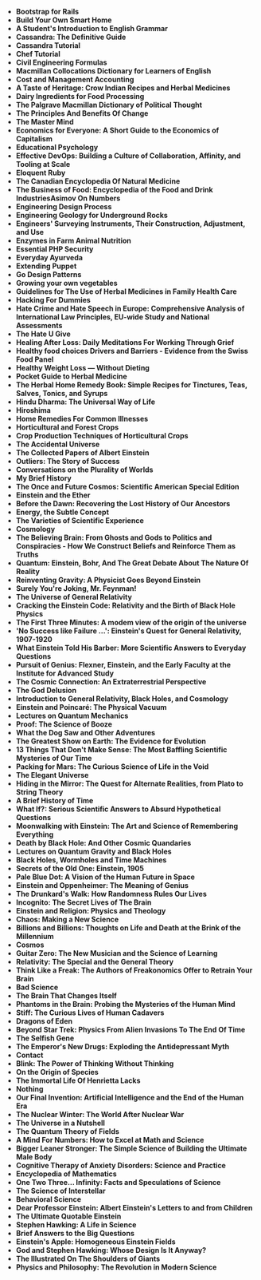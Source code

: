 <ul>

                             

 <li><b><a target="_blank" href="img/sci(1).pdf" style="text-decoration:none;">Bootstrap for Rails</a></b></li>

 <li><b><a target="_blank" href="img/sci(2).pdf" style="text-decoration:none;">Build Your Own Smart Home</a></b></li>

<li><b><a target="_blank" href="img/sci(3).pdf" style="text-decoration:none;">A Student's Introduction to English Grammar</a></b></li>
 <li><b><a target="_blank" href="img/sci(4).pdf" style="text-decoration:none;">Cassandra: The Definitive Guide</a></b></li>                              
<li><b><a target="_blank" href="img/sci(5).pdf" style="text-decoration:none;">Cassandra Tutorial</a></b></li>
<li><b><a target="_blank" href="img/sci(6).pdf" style="text-decoration:none;">Chef Tutorial</a></b></li>
 <li><b><a target="_blank" href="img/sci(7).pdf" style="text-decoration:none;">Civil Engineering Formulas</a></b></li>

 <li><b><a target="_blank" href="img/sci(8).pdf" style="text-decoration:none;"> Macmillan Collocations Dictionary for Learners of English </a></b></li>
   <li><b><a target="_blank" href="img/sci(9).pdf" style="text-decoration:none;">Cost and Management Accounting</a></b></li>                             
 <li><b><a target="_blank" href="img/sci(10).pdf" style="text-decoration:none;">A Taste of Heritage: Crow Indian Recipes and Herbal Medicines </a></b></li>                              
<li><b><a target="_blank" href="img/sci(11).pdf" style="text-decoration:none;">Dairy Ingredients for Food Processing</a></b></li>
<li><b><a target="_blank" href="img/sci(12).pdf" style="text-decoration:none;">The Palgrave Macmillan Dictionary of Political
Thought</a></b></li>
<li><b><a target="_blank" href="img/sci(13).pdf" style="text-decoration:none;">The Principles And Benefits Of Change</a></b></li>
                              
<li><b><a target="_blank" href="img/sci(15).pdf" style="text-decoration:none;">The Master Mind</a></b></li>

<li><b><a target="_blank" href="img/sci(16).pdf" style="text-decoration:none;">Economics for Everyone: A Short Guide to the Economics of Capitalism</a></b></li>

  <li><b><a target="_blank" href="img/sci(17).pdf" style="text-decoration:none;">Educational Psychology</a></b></li>   
  
<li><b><a target="_blank" href="img/sci(18).pdf" style="text-decoration:none;">Effective DevOps: Building a Culture of Collaboration, Affinity, and Tooling at Scale</a></b></li> 

<li><b><a target="_blank" href="img/sci(20).pdf" style="text-decoration:none;">Eloquent Ruby </a></b></li>

<li><b><a target="_blank" href="img/sci(21).pdf" style="text-decoration:none;">The Canadian Encyclopedia Of Natural Medicine</a></b></li>
<li><b><a target="_blank" href="img/sci(22).pdf" style="text-decoration:none;">The Business of Food: Encyclopedia of the Food and Drink IndustriesAsimov On Numbers</a></b></li> 
 <li><b><a target="_blank" href="img/sci(23).pdf" style="text-decoration:none;">Engineering Design Process</a></b></li> 
 

   <li><b><a target="_blank" href="img/sci(24).pdf" style="text-decoration:none;">Engineering Geology for Underground Rocks</a></b></li>
 
   <li><b><a target="_blank" href="img/sci(25).pdf" style="text-decoration:none;">Engineers' Surveying Instruments, Their Construction, Adjustment, and Use</a></b></li>                              
 <li><b><a target="_blank" href="img/sci(26).pdf" style="text-decoration:none;">Enzymes in Farm Animal Nutrition</a></b></li>
 <li><b><a target="_blank" href="img/sci(27).pdf" style="text-decoration:none;">Essential PHP Security</a></b></li>
   
 
   <li><b><a target="_blank" href="img/sci(28).pdf" style="text-decoration:none;">Everyday Ayurveda </a></b></li>
 
   <li><b><a target="_blank" href="img/sci(29).pdf" style="text-decoration:none;">Extending Puppet </a></b></li>                              

  <li><b><a target="_blank" href="img/sci(30).pdf" style="text-decoration:none;">Go Design Patterns</a></b></li>
 
   <li><b><a target="_blank" href="img/sci(31).pdf" style="text-decoration:none;">Growing your own vegetables</a></b></li> 
    <li><b><a target="_blank" href="img/sci(32).pdf" style="text-decoration:none;">Guidelines for The Use of Herbal Medicines
in Family Health Care</a></b></li> 

   <li><b><a target="_blank" href="img/sci(33).pdf" style="text-decoration:none;">Hacking For Dummies</a></b></li>                              

  <li><b><a target="_blank" href="img/sci(34).pdf" style="text-decoration:none;">Hate Crime and Hate Speech in Europe:
Comprehensive Analysis of International Law Principles, EU-wide Study and National Assessments</a></b></li> 
 
  <li><b><a target="_blank" href="img/sci(35).pdf" style="text-decoration:none;">The Hate U Give</a></b></li> 

  <li><b><a target="_blank" href="img/sci(36).pdf" style="text-decoration:none;">Healing After Loss: Daily Meditations For Working Through Grief</a></b></li> 
 
<li><b><a target="_blank" href="img/sci(37).pdf" style="text-decoration:none;">Healthy food choices Drivers and Barriers - Evidence from the Swiss Food Panel</a></b></li>
 <li><b><a target="_blank" href="img/sci(38).pdf" style="text-decoration:none;">Healthy Weight Loss — Without Dieting</a></b></li>
<li><b><a target="_blank" href="img/sci(39).pdf" style="text-decoration:none;">Pocket Guide to Herbal Medicine</a></b></li>
 <li><b><a target="_blank" href="img/sci(40).pdf" style="text-decoration:none;">The Herbal Home Remedy Book: Simple Recipes for Tinctures, Teas, Salves, Tonics, and Syrups</a></b></li>                              
<li><b><a target="_blank" href="img/sci(41).pdf" style="text-decoration:none;">Hindu Dharma: The Universal Way of Life</a></b></li>
<li><b><a target="_blank" href="img/sci(42).pdf" style="text-decoration:none;">Hiroshima </a></b></li>
 
  <li><b><a target="_blank" href="img/sci(43).pdf" style="text-decoration:none;">Home Remedies For Common Illnesses</a></b></li>
 <li><b><a target="_blank" href="img/sci(44).pdf" style="text-decoration:none;">Horticultural and Forest Crops</a></b></li>
   <li><b><a target="_blank" href="img/sci(45).pdf" style="text-decoration:none;">Crop Production Techniques of Horticultural Crops</a></b></li>                             
                             
<li><b><a target="_blank" href="img/sci(47).pdf" style="text-decoration:none;">The Accidental Universe</a></b></li>
<li><b><a target="_blank" href="img/sci(48).pdf" style="text-decoration:none;">The Collected Papers of Albert Einstein</a></b></li>

<li><b><a target="_blank" href="img/sci(49).pdf" style="text-decoration:none;">Outliers: The Story of Success </a></b></li>
                              
<li><b><a target="_blank" href="img/sci(50).pdf" style="text-decoration:none;">Conversations on the Plurality of Worlds</a></b></li>
<li><b><a target="_blank" href="img/sci(51).pdf" style="text-decoration:none;">My Brief History </a></b></li>

<li><b><a target="_blank" href="img/sci(53).pdf" style="text-decoration:none;">The Once and Future Cosmos: Scientific American Special Edition </a></b></li>
 
<li><b><a target="_blank" href="img/sci(54).pdf" style="text-decoration:none;">Einstein and the Ether </a></b></li>

<li><b><a target="_blank" href="img/sci(55).pdf" style="text-decoration:none;">Before the Dawn: Recovering the Lost History of Our Ancestors</a></b></li>
 
  <li><b><a target="_blank" href="img/sci(56).pdf" style="text-decoration:none;">Energy, the Subtle Concept </a></b></li>                              

  <li><b><a target="_blank" href="img/sci(57).pdf" style="text-decoration:none;">The Varieties of Scientific Experience </a></b></li>
 
   <li><b><a target="_blank" href="img/sci(58).pdf" style="text-decoration:none;">Cosmology </a></b></li>
    <li><b><a target="_blank" href="img/sci(59).pdf" style="text-decoration:none;">The Believing Brain: From Ghosts and Gods to Politics and Conspiracies - How We Construct Beliefs and Reinforce Them as Truths </a></b></li>
 
  <li><b><a target="_blank" href="img/sci(60).pdf" style="text-decoration:none;">Quantum: Einstein, Bohr, And The Great Debate About The Nature Of Reality </a></b></li>
 
   <li><b><a target="_blank" href="img/sci(61).pdf" style="text-decoration:none;">Reinventing Gravity: A Physicist Goes Beyond Einstein </a></b></li>
 
   <li><b><a target="_blank" href="img/sci(62).PDF" style="text-decoration:none;">Surely You're Joking, Mr. Feynman! </a></b></li>
 
   <li><b><a target="_blank" href="img/sci(63).pdf" style="text-decoration:none;">The Universe of General Relativity</a></b></li>                              

  <li><b><a target="_blank" href="img/sci(64).pdf" style="text-decoration:none;">Cracking the Einstein Code: Relativity and the Birth of Black Hole Physics</a></b></li>
 
   <li><b><a target="_blank" href="img/sci(65).pdf" style="text-decoration:none;">The First Three Minutes: A modem view of the origin of
the universe </a></b></li> 

   <li><b><a target="_blank" href="img/sci(66).pdf" style="text-decoration:none;">'No Success like Failure ...': Einstein's Quest for General Relativity, 1907-1920 </a></b></li> 
 
   <li><b><a target="_blank" href="img/sci(67).pdf" style="text-decoration:none;">What Einstein Told His Barber: More Scientific Answers to Everyday Questions</a></b></li>                              

  <li><b><a target="_blank" href="img/sci(68).pdf" style="text-decoration:none;">Pursuit of Genius: Flexner, Einstein, and the Early Faculty at the Institute for Advanced Study</a></b></li> 
 
  
   <li><b><a target="_blank" href="img/sci(69).pdf" style="text-decoration:none;">The Cosmic Connection: An Extraterrestrial Perspective</a></b></li>                              

  <li><b><a target="_blank" href="img/sci(70).pdf" style="text-decoration:none;">The God Delusion </a></b></li> 
  
 
 <li><b><a target="_blank" href="img/sci(71).pdf" style="text-decoration:none;">Introduction to General Relativity, Black Holes, and Cosmology</a></b></li>
 
 <li><b><a target="_blank" href="img/sci(72).pdf" style="text-decoration:none;">Einstein and Poincaré: The Physical Vacuum</a></b></li> 
 
 
 <li><b><a target="_blank" href="img/sci(73).pdf" style="text-decoration:none;">Lectures on Quantum Mechanics</a></b></li>
  <li><b><a target="_blank" href="img/sci(74).pdf" style="text-decoration:none;">Proof: The Science of Booze</a></b></li>
    <li><b><a target="_blank" href="img/sci(75).pdf" style="text-decoration:none;">What the Dog Saw and Other Adventures</a></b></li>                        
<li><b><a target="_blank" href="img/sci(76).pdf" style="text-decoration:none;">The Greatest Show on Earth: The Evidence for Evolution</a></b></li>

 <li><b><a target="_blank" href="img/sci(77).pdf" style="text-decoration:none;">13 Things That Don't Make Sense: The Most Baffling Scientific Mysteries of Our Time</a></b></li> 
 
 
 <li><b><a target="_blank" href="img/sci(78).pdf" style="text-decoration:none;">Packing for Mars: The Curious Science of Life in the Void </a></b></li>
  <li><b><a target="_blank" href="img/sci(79).pdf" style="text-decoration:none;">The Elegant Universe</a></b></li>


 <li><b><a target="_blank" href="img/sci(80).pdf" style="text-decoration:none;">Hiding in the Mirror: The Quest for Alternate Realities, from Plato to String Theory</a></b></li> 
 
 
 <li><b><a target="_blank" href="img/sci(81).pdf" style="text-decoration:none;">A Brief History of Time </a></b></li>
  <li><b><a target="_blank" href="img/sci(82).pdf" style="text-decoration:none;">What If?: Serious Scientific Answers to Absurd Hypothetical Questions</a></b></li>

 <li><b><a target="_blank" href="img/sci(83).pdf" style="text-decoration:none;">Moonwalking with Einstein: The Art and Science of Remembering Everything</a></b></li>
  <li><b><a target="_blank" href="img/sci(84).pdf" style="text-decoration:none;">Death by Black Hole: And Other Cosmic Quandaries</a></b></li>

 <li><b><a target="_blank" href="img/sci(85).pdf" style="text-decoration:none;">Lectures on Quantum Gravity and Black Holes </a></b></li>
  <li><b><a target="_blank" href="img/sci(86).pdf" style="text-decoration:none;">Black Holes, Wormholes and Time Machines</a></b></li>

 <li><b><a target="_blank" href="img/sci(87).pdf" style="text-decoration:none;">Secrets of the Old One: Einstein, 1905</a></b></li>
  <li><b><a target="_blank" href="img/sci(88).pdf" style="text-decoration:none;">Pale Blue Dot: A Vision of the Human Future in Space</a></b></li>
  <li><b><a target="_blank" href="img/sci(89).pdf" style="text-decoration:none;">Einstein and Oppenheimer: The Meaning of Genius</a></b></li>
  
  
  <li><b><a target="_blank" href="img/sci(90).pdf" style="text-decoration:none;">The Drunkard's Walk: How Randomness Rules Our Lives</a></b></li>
  <li><b><a target="_blank" href="img/sci(91).pdf" style="text-decoration:none;">Incognito: The Secret Lives of The Brain</a></b></li>

 <li><b><a target="_blank" href="img/sci(92).pdf" style="text-decoration:none;">Einstein and Religion: Physics and Theology</a></b></li>
  <li><b><a target="_blank" href="img/sci(93).pdf" style="text-decoration:none;"> Chaos: Making a New Science</a></b></li>
  <li><b><a target="_blank" href="img/sci(94).pdf" style="text-decoration:none;">Billions and Billions: Thoughts on Life and Death at the Brink of the Millennium</a></b></li> 
  
   <li><b><a target="_blank" href="img/sci(95).pdf" style="text-decoration:none;">Cosmos</a></b></li>  
  
<li><b><a target="_blank" href="img/sci(96).pdf" style="text-decoration:none;">Guitar Zero: The New Musician and the Science of Learning</a></b></li> 
  
   <li><b><a target="_blank" href="img/sci(97).pdf" style="text-decoration:none;">Relativity: The Special and the General Theory</a></b></li>  
  
 <li><b><a target="_blank" href="img/sci(98).pdf" style="text-decoration:none;">Think Like a Freak: The Authors of Freakonomics Offer to Retrain Your Brain</a></b></li> 
  
   <li><b><a target="_blank" href="img/sci(99).pdf" style="text-decoration:none;">Bad Science</a></b></li>  
  
<li><b><a target="_blank" href="img/sci(100).pdf" style="text-decoration:none;">The Brain That Changes Itself</a></b></li>  
  
 <li><b><a target="_blank" href="img/sci(101).pdf" style="text-decoration:none;">Phantoms in the Brain: Probing the Mysteries of the Human Mind</a></b></li> 
  
   <li><b><a target="_blank" href="img/sci(102).pdf" style="text-decoration:none;">Stiff: The Curious Lives of Human Cadavers</a></b></li> 
  
   
 <li><b><a target="_blank" href="img/sci(103).pdf" style="text-decoration:none;">Dragons of Eden</a></b></li> 
  
   <li><b><a target="_blank" href="img/sci(104).pdf" style="text-decoration:none;">Beyond Star Trek: Physics From Alien Invasions To The End Of Time</a></b></li>  
   
 <li><b><a target="_blank" href="img/sci(105).pdf" style="text-decoration:none;">The Selfish Gene</a></b></li> 
  
   <li><b><a target="_blank" href="img/sci(107).pdf" style="text-decoration:none;">The Emperor's New Drugs: Exploding the Antidepressant Myth</a></b></li> 
  
   
 <li><b><a target="_blank" href="img/sci(108).pdf" style="text-decoration:none;">Contact</a></b></li> 
  
   <li><b><a target="_blank" href="img/sci(109).pdf" style="text-decoration:none;">Blink: The Power of Thinking Without Thinking</a></b></li>  
   
 <li><b><a target="_blank" href="img/sci(110).pdf" style="text-decoration:none;">On the Origin of Species</a></b></li>  
   
<li><b><a target="_blank" href="img/sci(111).pdf" style="text-decoration:none;">The Immortal Life Of Henrietta Lacks</a></b></li> 
  
   
 <li><b><a target="_blank" href="img/sci(112).pdf" style="text-decoration:none;">Nothing</a></b></li> 
  
   <li><b><a target="_blank" href="img/sci(113).pdf" style="text-decoration:none;">Our Final Invention: Artificial Intelligence and the End of the Human Era</a></b></li>  
   
 <li><b><a target="_blank" href="img/sci(116).pdf" style="text-decoration:none;">The Nuclear Winter: The World After Nuclear War</a></b></li>   
   
   <li><b><a target="_blank" href="img/sci(117).rar" style="text-decoration:none;">The Universe in a Nutshell </a></b></li>  
   
 <li><b><a target="_blank" href="img/sci(118).rar" style="text-decoration:none;">The Quantum Theory of Fields</a></b></li>  
   
  <li><b><a target="_blank" href="img/sci(119).pdf" style="text-decoration:none;">A Mind For Numbers: How to Excel at Math and Science</a></b></li> 
  
   <li><b><a target="_blank" href="img/sci(120).pdf" style="text-decoration:none;">Bigger Leaner Stronger: The Simple Science of Building the Ultimate Male Body</a></b></li>  
   
 <li><b><a target="_blank" href="img/sci(121).pdf" style="text-decoration:none;">Cognitive Therapy of Anxiety Disorders: Science and Practice</a></b></li>   
   
   <li><b><a target="_blank" href="img/sci(122).pdf" style="text-decoration:none;">Encyclopedia of Mathematics </a></b></li>  
     
<li><b><a target="_blank" href="img/sci(123).pdf" style="text-decoration:none;">One Two Three... Infinity: Facts and Speculations of Science</a></b></li>  
   
 <li><b><a target="_blank" href="img/sci(124).pdf" style="text-decoration:none;">The Science of Interstellar</a></b></li>   
   
   <li><b><a target="_blank" href="img/sci(125).pdf" style="text-decoration:none;">Behavioral Science </a></b></li>   
   
   <li><b><a target="_blank" href="img/sci(126).pdf" style="text-decoration:none;">Dear Professor Einstein: Albert Einstein's Letters to and from Children </a></b></li> 
   
<li><b><a target="_blank" href="img/sci(27).pdf" style="text-decoration:none;">The Ultimate Quotable Einstein</a></b></li>  
   
 <li><b><a target="_blank" href="img/sci(35).pdf" style="text-decoration:none;">Stephen Hawking: A Life in Science</a></b></li>   
   
   <li><b><a target="_blank" href="img/sci(46).pdf" style="text-decoration:none;">Brief Answers to the Big Questions </a></b></li>   
   
   <li><b><a target="_blank" href="img/sci(52).pdf" style="text-decoration:none;">Einstein's Apple: Homogeneous Einstein Fields </a></b></li>    
   
<li><b><a target="_blank" href="img/sci(106).pdf" style="text-decoration:none;">God and Stephen Hawking: Whose Design Is It Anyway? </a></b></li>   
   
   <li><b><a target="_blank" href="img/sci(114).pdf" style="text-decoration:none;">The Illustrated On The Shoulders of Giants </a></b></li>   
   
 <li><b><a target="_blank" href="img/sci(115).pdf" style="text-decoration:none;">Physics and Philosophy: The Revolution in Modern Science </a></b></li>     
   
   
   
   
 </ul>
